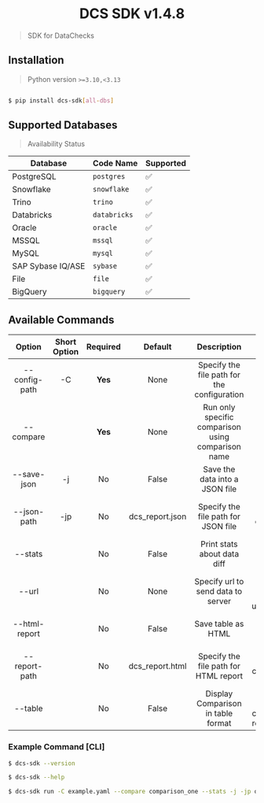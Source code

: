 <h1 align="center">
  DCS SDK v1.4.8
</h1>

> SDK for DataChecks


## Installation

> Python version `>=3.10,<3.13`

```bash

$ pip install dcs-sdk[all-dbs]

```

## Supported Databases

> Availability Status

| Database          | Code Name    | Supported |
| ----------------- | ------------ | --------- |
| PostgreSQL        | `postgres`   | ✅         |
| Snowflake         | `snowflake`  | ✅         |
| Trino             | `trino`      | ✅         |
| Databricks        | `databricks` | ✅         |
| Oracle            | `oracle`     | ✅         |
| MSSQL             | `mssql`      | ✅         |
| MySQL             | `mysql`      | ✅         |
| SAP Sybase IQ/ASE | `sybase`     | ✅         |
| File              | `file`       | ✅         |
| BigQuery          | `bigquery`   | ✅         |




## Available Commands



|    Option     | Short Option | Required |     Default     |                    Description                     |                                                 Example                                                  |
| :-----------: | :----------: | :------: | :-------------: | :------------------------------------------------: | :------------------------------------------------------------------------------------------------------: |
| --config-path |      -C      | **Yes**  |      None       |    Specify the file path for the configuration     |                        dcs-sdk run --config-path config.yaml --compare comp_name                         |
|   --compare   |              | **Yes**  |      None       | Run only specific comparison using comparison name |                        dcs-sdk run --config-path config.yaml --compare comp_name                         |
|  --save-json  |      -j      |    No    |      False      |           Save the data into a JSON file           |                  dcs-sdk run --config-path config.yaml --compare comp_name --save-json                   |
|  --json-path  |     -jp      |    No    | dcs_report.json |        Specify the file path for JSON file         |       dcs-sdk run --config-path config.yaml --compare comp_name --save-json --json-path ouput.json       |
|    --stats    |              |    No    |      False      |            Print stats about data diff             |                    dcs-sdk run --config-path config.yaml --compare comp_name --stats                     |
|     --url     |              |    No    |      None       |         Specify url to send data to server         |        dcs-sdk run --config-path config.yaml --compare comp_name --url=https://comapre/send/data         |
| --html-report |              |    No    |      False      |                 Save table as HTML                 |                 dcs-sdk run --config-path config.yaml --compare comp_name --html-report                  |
| --report-path |              |    No    | dcs_report.html |       Specify the file path for HTML report        |     dcs-sdk run --config-path config.yaml --compare comp_name --html-report --report-path table.html     |
|    --table    |              |    No    |      False      |         Display Comparison in table format         | dcs-sdk run --config-path config.yaml --compare comp_name --html-report --report-path table.html --table |



### Example Command [CLI]

```sh
$ dcs-sdk --version

$ dcs-sdk --help

$ dcs-sdk run -C example.yaml --compare comparison_one --stats -j -jp output.json --html-report --report-path result.html --table --url=https://comapre/send/data
```
